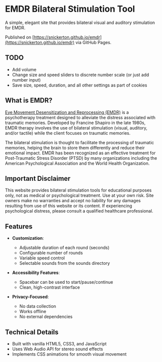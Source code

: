 # EMDR Bilateral Stimulation Tool

A simple, elegant site that provides bilateral visual and auditory stimulation for EMDR.

Published on [https://snickerton.github.io/emdr](https://snickerton.github.io/emdr) via GitHub Pages.

## TODO
- Add volume
- Change size and speed sliders to discrete number scale (or just add number input)
- Save size, speed, duration, and all other settings as part of cookies
  
## What is EMDR?

[Eye Movement Desensitization and Reprocessing (EMDR)](https://en.wikipedia.org/wiki/Eye_movement_desensitization_and_reprocessing) is a psychotherapy treatment designed to alleviate the distress associated with traumatic memories. Developed by Francine Shapiro in the late 1980s, EMDR therapy involves the use of bilateral stimulation (visual, auditory, and/or tactile) while the client focuses on traumatic memories.

The bilateral stimulation is thought to facilitate the processing of traumatic memories, helping the brain to store them differently and reduce their emotional impact. EMDR has been recognized as an effective treatment for Post-Traumatic Stress Disorder (PTSD) by many organizations including the American Psychological Association and the World Health Organization.

## Important Disclaimer
This website provides bilateral stimulation tools for educational purposes only, not as medical or psychological treatment. Use at your own risk. Site owners make no warranties and accept no liability for any damages resulting from use of this website or its content. If experiencing psychological distress, please consult a qualified healthcare professional.

## Features

- **Customization**:
  - Adjustable duration of each round (seconds)
  - Configurable number of rounds
  - Variable speed control
  - Selectable sounds from the sounds directory

- **Accessibility Features**:
  - Spacebar can be used to start/pause/continue
  - Clean, high-contrast interface
- **Privacy-Focused**:
  - No data collection
  - Works offline
  - No external dependencies

## Technical Details

- Built with vanilla HTML5, CSS3, and JavaScript
- Uses Web Audio API for stereo sound effects
- Implements CSS animations for smooth visual movement
